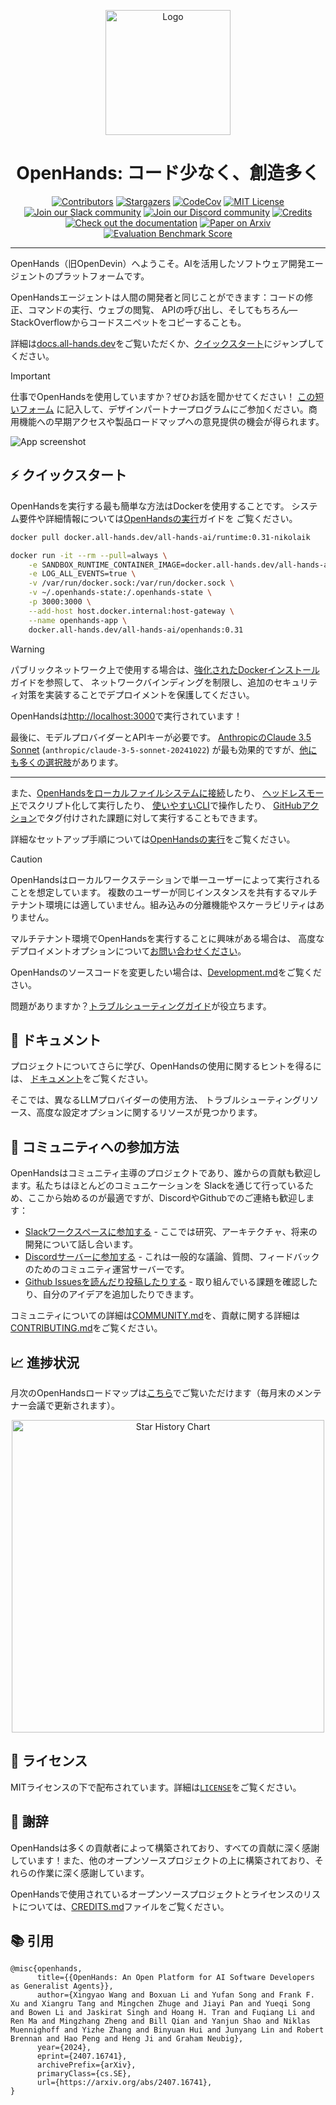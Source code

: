 <a name="readme-top"></a>

<div align="center">
  <img src="./docs/static/img/logo.png" alt="Logo" width="200">
  <h1 align="center">OpenHands: コード少なく、創造多く</h1>
</div>


<div align="center">
  <a href="https://github.com/All-Hands-AI/OpenHands/graphs/contributors"><img src="https://img.shields.io/github/contributors/All-Hands-AI/OpenHands?style=for-the-badge&color=blue" alt="Contributors"></a>
  <a href="https://github.com/All-Hands-AI/OpenHands/stargazers"><img src="https://img.shields.io/github/stars/All-Hands-AI/OpenHands?style=for-the-badge&color=blue" alt="Stargazers"></a>
  <a href="https://codecov.io/github/All-Hands-AI/OpenHands?branch=main"><img alt="CodeCov" src="https://img.shields.io/codecov/c/github/All-Hands-AI/OpenHands?style=for-the-badge&color=blue"></a>
  <a href="https://github.com/All-Hands-AI/OpenHands/blob/main/LICENSE"><img src="https://img.shields.io/github/license/All-Hands-AI/OpenHands?style=for-the-badge&color=blue" alt="MIT License"></a>
  <br/>
  <a href="https://join.slack.com/t/openhands-ai/shared_invite/zt-2ngejmfw6-9gW4APWOC9XUp1n~SiQ6iw"><img src="https://img.shields.io/badge/Slack-Join%20Us-red?logo=slack&logoColor=white&style=for-the-badge" alt="Join our Slack community"></a>
  <a href="https://discord.gg/ESHStjSjD4"><img src="https://img.shields.io/badge/Discord-Join%20Us-purple?logo=discord&logoColor=white&style=for-the-badge" alt="Join our Discord community"></a>
  <a href="https://github.com/All-Hands-AI/OpenHands/blob/main/CREDITS.md"><img src="https://img.shields.io/badge/Project-Credits-blue?style=for-the-badge&color=FFE165&logo=github&logoColor=white" alt="Credits"></a>
  <br/>
  <a href="https://docs.all-hands.dev/modules/usage/getting-started"><img src="https://img.shields.io/badge/Documentation-000?logo=googledocs&logoColor=FFE165&style=for-the-badge" alt="Check out the documentation"></a>
  <a href="https://arxiv.org/abs/2407.16741"><img src="https://img.shields.io/badge/Paper%20on%20Arxiv-000?logoColor=FFE165&logo=arxiv&style=for-the-badge" alt="Paper on Arxiv"></a>
  <a href="https://huggingface.co/spaces/OpenHands/evaluation"><img src="https://img.shields.io/badge/Benchmark%20score-000?logoColor=FFE165&logo=huggingface&style=for-the-badge" alt="Evaluation Benchmark Score"></a>
  <hr>
</div>

OpenHands（旧OpenDevin）へようこそ。AIを活用したソフトウェア開発エージェントのプラットフォームです。

OpenHandsエージェントは人間の開発者と同じことができます：コードの修正、コマンドの実行、ウェブの閲覧、
APIの呼び出し、そしてもちろん—StackOverflowからコードスニペットをコピーすることも。

詳細は[docs.all-hands.dev](https://docs.all-hands.dev)をご覧いただくか、[クイックスタート](#-quick-start)にジャンプしてください。

> [!IMPORTANT]
> 仕事でOpenHandsを使用していますか？ぜひお話を聞かせてください！
> [この短いフォーム](https://docs.google.com/forms/d/e/1FAIpQLSet3VbGaz8z32gW9Wm-Grl4jpt5WgMXPgJ4EDPVmCETCBpJtQ/viewform)
> に記入して、デザインパートナープログラムにご参加ください。商用機能への早期アクセスや製品ロードマップへの意見提供の機会が得られます。

![App screenshot](./docs/static/img/screenshot.png)

## ⚡ クイックスタート

OpenHandsを実行する最も簡単な方法はDockerを使用することです。
システム要件や詳細情報については[OpenHandsの実行](https://docs.all-hands.dev/modules/usage/installation)ガイドを
ご覧ください。

```bash
docker pull docker.all-hands.dev/all-hands-ai/runtime:0.31-nikolaik

docker run -it --rm --pull=always \
    -e SANDBOX_RUNTIME_CONTAINER_IMAGE=docker.all-hands.dev/all-hands-ai/runtime:0.31-nikolaik \
    -e LOG_ALL_EVENTS=true \
    -v /var/run/docker.sock:/var/run/docker.sock \
    -v ~/.openhands-state:/.openhands-state \
    -p 3000:3000 \
    --add-host host.docker.internal:host-gateway \
    --name openhands-app \
    docker.all-hands.dev/all-hands-ai/openhands:0.31
```

> [!WARNING]
> パブリックネットワーク上で使用する場合は、[強化されたDockerインストール](https://docs.all-hands.dev/modules/usage/runtimes/docker#hardened-docker-installation)ガイドを参照して、
> ネットワークバインディングを制限し、追加のセキュリティ対策を実装することでデプロイメントを保護してください。

OpenHandsは[http://localhost:3000](http://localhost:3000)で実行されています！

最後に、モデルプロバイダーとAPIキーが必要です。
[AnthropicのClaude 3.5 Sonnet](https://www.anthropic.com/api) (`anthropic/claude-3-5-sonnet-20241022`)
が最も効果的ですが、[他にも多くの選択肢](https://docs.all-hands.dev/modules/usage/llms)があります。

---

また、[OpenHandsをローカルファイルシステムに接続](https://docs.all-hands.dev/modules/usage/runtimes/docker#connecting-to-your-filesystem)したり、
[ヘッドレスモード](https://docs.all-hands.dev/modules/usage/how-to/headless-mode)でスクリプト化して実行したり、
[使いやすいCLI](https://docs.all-hands.dev/modules/usage/how-to/cli-mode)で操作したり、
[GitHubアクション](https://docs.all-hands.dev/modules/usage/how-to/github-action)でタグ付けされた課題に対して実行することもできます。

詳細なセットアップ手順については[OpenHandsの実行](https://docs.all-hands.dev/modules/usage/installation)をご覧ください。

> [!CAUTION]
> OpenHandsはローカルワークステーションで単一ユーザーによって実行されることを想定しています。
> 複数のユーザーが同じインスタンスを共有するマルチテナント環境には適していません。組み込みの分離機能やスケーラビリティはありません。
>
> マルチテナント環境でOpenHandsを実行することに興味がある場合は、
> 高度なデプロイメントオプションについて[お問い合わせください](https://docs.google.com/forms/d/e/1FAIpQLSet3VbGaz8z32gW9Wm-Grl4jpt5WgMXPgJ4EDPVmCETCBpJtQ/viewform)。

OpenHandsのソースコードを変更したい場合は、[Development.md](https://github.com/All-Hands-AI/OpenHands/blob/main/Development.md)をご覧ください。

問題がありますか？[トラブルシューティングガイド](https://docs.all-hands.dev/modules/usage/troubleshooting)が役立ちます。

## 📖 ドキュメント

プロジェクトについてさらに学び、OpenHandsの使用に関するヒントを得るには、
[ドキュメント](https://docs.all-hands.dev/modules/usage/getting-started)をご覧ください。

そこでは、異なるLLMプロバイダーの使用方法、
トラブルシューティングリソース、高度な設定オプションに関するリソースが見つかります。

## 🤝 コミュニティへの参加方法

OpenHandsはコミュニティ主導のプロジェクトであり、誰からの貢献も歓迎します。私たちはほとんどのコミュニケーションを
Slackを通じて行っているため、ここから始めるのが最適ですが、DiscordやGithubでのご連絡も歓迎します：

- [Slackワークスペースに参加する](https://join.slack.com/t/openhands-ai/shared_invite/zt-2ngejmfw6-9gW4APWOC9XUp1n~SiQ6iw) - ここでは研究、アーキテクチャ、将来の開発について話し合います。
- [Discordサーバーに参加する](https://discord.gg/ESHStjSjD4) - これは一般的な議論、質問、フィードバックのためのコミュニティ運営サーバーです。
- [Github Issuesを読んだり投稿したりする](https://github.com/All-Hands-AI/OpenHands/issues) - 取り組んでいる課題を確認したり、自分のアイデアを追加したりできます。

コミュニティについての詳細は[COMMUNITY.md](./COMMUNITY.md)を、貢献に関する詳細は[CONTRIBUTING.md](./CONTRIBUTING.md)をご覧ください。

## 📈 進捗状況

月次のOpenHandsロードマップは[こちら](https://github.com/orgs/All-Hands-AI/projects/1)でご覧いただけます（毎月末のメンテナー会議で更新されます）。

<p align="center">
  <a href="https://star-history.com/#All-Hands-AI/OpenHands&Date">
    <img src="https://api.star-history.com/svg?repos=All-Hands-AI/OpenHands&type=Date" width="500" alt="Star History Chart">
  </a>
</p>

## 📜 ライセンス

MITライセンスの下で配布されています。詳細は[`LICENSE`](./LICENSE)をご覧ください。

## 🙏 謝辞

OpenHandsは多くの貢献者によって構築されており、すべての貢献に深く感謝しています！また、他のオープンソースプロジェクトの上に構築されており、それらの作業に深く感謝しています。

OpenHandsで使用されているオープンソースプロジェクトとライセンスのリストについては、[CREDITS.md](./CREDITS.md)ファイルをご覧ください。

## 📚 引用

```
@misc{openhands,
      title={{OpenHands: An Open Platform for AI Software Developers as Generalist Agents}},
      author={Xingyao Wang and Boxuan Li and Yufan Song and Frank F. Xu and Xiangru Tang and Mingchen Zhuge and Jiayi Pan and Yueqi Song and Bowen Li and Jaskirat Singh and Hoang H. Tran and Fuqiang Li and Ren Ma and Mingzhang Zheng and Bill Qian and Yanjun Shao and Niklas Muennighoff and Yizhe Zhang and Binyuan Hui and Junyang Lin and Robert Brennan and Hao Peng and Heng Ji and Graham Neubig},
      year={2024},
      eprint={2407.16741},
      archivePrefix={arXiv},
      primaryClass={cs.SE},
      url={https://arxiv.org/abs/2407.16741},
}
```
